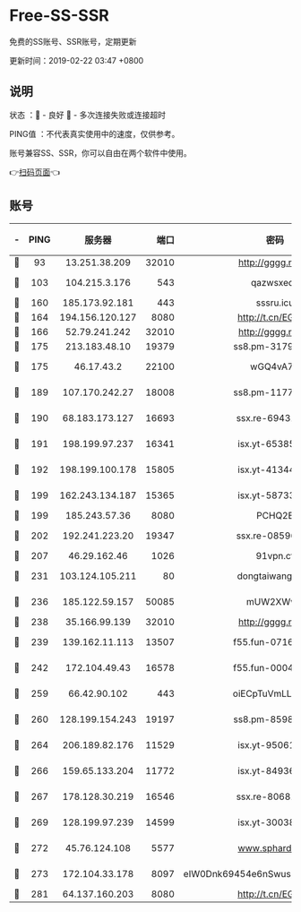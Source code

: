 # Free-SS-SSR

免费的SS账号、SSR账号，定期更新

更新时间：2019-02-22 03:47 +0800

## 说明

状态     ：🙂 - 良好 🙁 - 多次连接失败或连接超时

PING值   ：不代表真实使用中的速度，仅供参考。

账号兼容SS、SSR，你可以自由在两个软件中使用。

👉[扫码页面](https://liesauer.github.io/free-ss-ssr.github.io/)👈

## 账号

|-|PING|服务器|端口|密码|加密方式|区域|
|:----:|:----:|:-----:|-----:|:----:|:----:|:----:|
|🙂|93|13.251.38.209|32010|http://gggg.rocks|chacha20|SG|
|🙂|103|104.215.3.176|543|qazwsxedc|aes-256-gcm|JP|
|🙂|160|185.173.92.181|443|sssru.icu|rc4-md5|RU|
|🙂|164|194.156.120.127|8080|http://t.cn/EGJIyrl|rc4-md5|RU|
|🙂|166|52.79.241.242|32010|http://gggg.rocks|chacha20|KR|
|🙂|175|213.183.48.10|19379|ss8.pm-31791178|rc4-md5|RU|
|🙂|175|46.17.43.2|22100|wGQ4vA7D|aes-256-gcm|RU|
|🙂|189|107.170.242.27|18008|ss8.pm-11776120|aes-256-cfb|US|
|🙂|190|68.183.173.127|16693|ssx.re-69431278|aes-256-cfb|US|
|🙂|191|198.199.97.237|16341|isx.yt-65385017|aes-256-cfb|US|
|🙂|192|198.199.100.178|15805|isx.yt-41344230|aes-256-cfb|US|
|🙂|199|162.243.134.187|15365|isx.yt-58733804|aes-256-cfb|US|
|🙂|199|185.243.57.36|8080|PCHQ2E|rc4-md5|US|
|🙂|202|192.241.223.20|19347|ssx.re-08596649|aes-256-cfb|US|
|🙂|207|46.29.162.46|1026|91vpn.cf|rc4-md5|RU|
|🙂|231|103.124.105.211|80|dongtaiwang.com|aes-256-cfb|US|
|🙂|236|185.122.59.157|50085|mUW2XWw8|aes-256-cfb|GB|
|🙂|238|35.166.99.139|32010|http://gggg.rocks|chacha20|US|
|🙂|239|139.162.11.113|13507|f55.fun-07160199|aes-256-cfb|SG|
|🙂|242|172.104.49.43|16578|f55.fun-00042249|aes-256-cfb|SG|
|🙂|259|66.42.90.102|443|oiECpTuVmLLxk4Ts|aes-256-cfb|US|
|🙂|260|128.199.154.243|19197|ss8.pm-85981063|aes-256-cfb|SG|
|🙂|264|206.189.82.176|11529|isx.yt-95061983|aes-256-cfb|SG|
|🙂|266|159.65.133.204|11772|isx.yt-84936416|aes-256-cfb|SG|
|🙂|267|178.128.30.219|16546|ssx.re-80681280|aes-256-cfb|SG|
|🙂|269|128.199.97.239|14599|isx.yt-30038963|aes-256-cfb|SG|
|🙂|272|45.76.124.108|5577|www.sphard.com|aes-256-cfb|AU|
|🙂|273|172.104.33.178|8097|eIW0Dnk69454e6nSwuspv9DmS201tQ0D|aes-256-cfb|SG|
|🙂|281|64.137.160.203|8080|http://t.cn/EGJIyrl|rc4-md5|CA|
